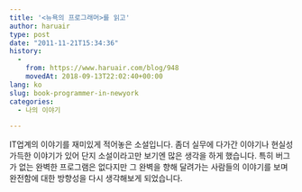```yaml
---
title: '<뉴욕의 프로그래머>를 읽고'
author: haruair
type: post
date: "2011-11-21T15:34:36"
history:
  - 
    from: https://www.haruair.com/blog/948
    movedAt: 2018-09-13T22:02:40+00:00
lang: ko
slug: book-programmer-in-newyork
categories:
  - 나의 이야기

---
```

IT업계의 이야기를 재미있게 적어놓은 소설입니다. 좀더 실무에 다가간 이야기나 현실성 가득한 이야기가 있어 단지 소설이라고만 보기엔 많은 생각을 하게 했습니다. 특히 버그가 없는 완벽한 프로그램은 없다지만 그 완벽을 향해 달려가는 사람들의 이야기를 보며 완전함에 대한 방향성을 다시 생각해보게 되었습니다.